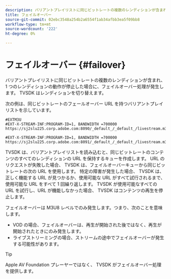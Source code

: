 ```yaml
---
description: バリアントプレイリストに同じビットレートの複数のレンディションが含まれ、1 つのレンディションの動作が停止した場合に、フェイルオーバー処理が発生します。 TVSDK はレンディションを切り替えます。
title: フェイルオーバー
source-git-commit: 02ebc3548a254b2a6554f1ab34afbb3ea5f09bb8
workflow-type: tm+mt
source-wordcount: '222'
ht-degree: 0%

---
```


# フェイルオーバー {#failover}

バリアントプレイリストに同じビットレートの複数のレンディションが含まれ、1 つのレンディションの動作が停止した場合に、フェイルオーバー処理が発生します。 TVSDK はレンディションを切り替えます。

次の例は、同じビットレートのフェールオーバー URL を持つバリアントプレイリストを示しています。

```
#EXTM3U
#EXT-X-STREAM-INF:PROGRAM-ID=1, BANDWIDTH =700000
https://sj2slu225.corp.adobe.com:8090/_default_/_default_/livestream.m3u8   

#EXT-X-STREAM-INF:PROGRAM-ID=1, BANDWIDTH =700000
https://sj2slu225.corp.adobe.com:8091/_default_/_default_/livestream.m3u8
```

TVSDK は、バリアントプレイリストを読み込むと、同じビットレートのコンテンツのすべてのレンディションの URL を保持するキューを作成します。 URL のリクエストが失敗した場合、 TVSDK は、フェイルオーバーキューから同じビットレートの次の URL を使用します。 特定の障害が発生した場合、 TVSDK は、正しく機能する URL が見つかるか、使用可能な URL がすべて試行されるまで、使用可能な URL をすべて 1 回繰り返します。 TVSDK が使用可能なすべての URL を試行し、URL が機能しなかった場合、 TVSDK はコンテンツの再生を停止します。

フェイルオーバーは M3U8 レベルでのみ発生します。つまり、次のことを意味します。

* VOD の場合、フェイルオーバーは、再生が開始された後ではなく、再生が開始されたときにのみ発生します。
* ライブストリーミングの場合、ストリームの途中でフェイルオーバーが発生する可能性があります。

>[!TIP]
>
>Apple AV Foundation プレーヤーではなく、 TVSDK がフェイルオーバー処理を提供します。
